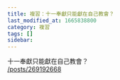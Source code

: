 ```yaml
---
title: 複習：十一奉獻只能獻在自己教會？
last_modified_at: 1665838800
category: 複習
tags: []
sidebar: 
---
```


<p>十一奉獻只能獻在自己教會？<br/>
<a href="/posts/269192668" target="_blank">/posts/269192668</a></p>
<p> </p>
